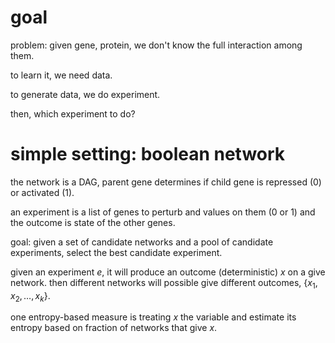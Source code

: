 # goal

problem: given gene, protein, we don't know the full interaction among them. 

to learn it, we need data. 

to generate data, we do experiment. 

then, which experiment to do?

# simple setting: boolean network

the network is a DAG, parent gene determines if child gene is repressed (0) or activated (1). 

an experiment is a list of genes to perturb and values on them (0 or 1) and the outcome is state of the other genes. 

goal: given a set of candidate networks and a pool of candidate experiments, select the best candidate experiment. 

given an experiment $`e`$, it will produce an outcome (deterministic) $`x`$ on a give network. 
then different networks will possible give different outcomes, $`\{x_1, x_2, \ldots, x_{k}\}`$.

one entropy-based measure is treating $`x`$ the variable and estimate its entropy based on fraction of networks that give $`x`$.
